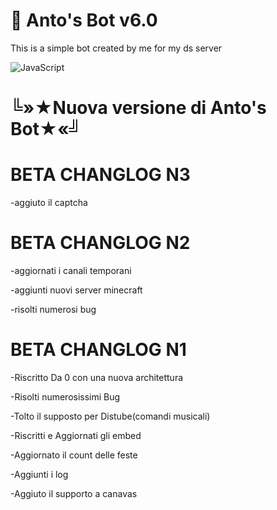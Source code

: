 # 💫 Anto's Bot v6.0

This is a simple bot created by me for my ds server

![JavaScript](https://img.shields.io/badge/javascript-%23323330.svg?style=plastic&logo=javascript&logoColor=%23F7DF1E)


# ╚»★Nuova versione di Anto's Bot★«╝

# BETA CHANGLOG N3

-aggiuto il captcha

# BETA CHANGLOG N2

-aggiornati i canali temporani

-aggiunti nuovi server minecraft

-risolti numerosi bug


# BETA CHANGLOG N1

-Riscritto Da 0 con una nuova architettura

-Risolti numerosissimi Bug

-Tolto il supposto per Distube(comandi musicali)

-Riscritti e Aggiornati gli embed

-Aggiornato il count delle feste

-Aggiunti i log

-Aggiuto il supporto a canavas
